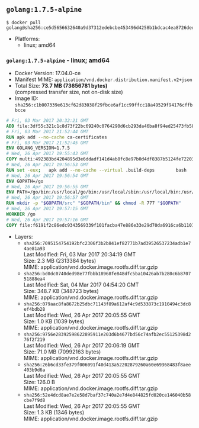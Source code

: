 ## `golang:1.7.5-alpine`

```console
$ docker pull golang@sha256:ce5d5656632640a9d37312edebcbe453496d4258b1bdcac4ea8726dedd21e5a9
```

-	Platforms:
	-	linux; amd64

### `golang:1.7.5-alpine` - linux; amd64

-	Docker Version: 17.04.0-ce
-	Manifest MIME: `application/vnd.docker.distribution.manifest.v2+json`
-	Total Size: **73.7 MB (73656781 bytes)**  
	(compressed transfer size, not on-disk size)
-	Image ID: `sha256:c1b007339e613cf62d83038f29fbce6af1cc99ffcc18a49529f94176cffbbcce`

```dockerfile
# Fri, 03 Mar 2017 20:32:21 GMT
ADD file:3df55c321c1c8d73f22bc69240c0764290d6cb293da46ba8f94ed25473fb5853 in / 
# Fri, 03 Mar 2017 21:52:44 GMT
RUN apk add --no-cache ca-certificates
# Fri, 03 Mar 2017 21:52:45 GMT
ENV GOLANG_VERSION=1.7.5
# Wed, 26 Apr 2017 19:55:43 GMT
COPY multi:492383bd4204895d3e6ddadf141d4ab8fc8e97b0d4df8387b5124fe722039f0d in /go-alpine-patches/ 
# Wed, 26 Apr 2017 19:56:53 GMT
RUN set -eux; 	apk add --no-cache --virtual .build-deps 		bash 		gcc 		musl-dev 		openssl 		go 	; 	export GOROOT_BOOTSTRAP="$(go env GOROOT)"; 		wget -O go.tgz "https://golang.org/dl/go$GOLANG_VERSION.src.tar.gz"; 	echo '4e834513a2079f8cbbd357502cccaac9507fd00a1efe672375798858ff291815 *go.tgz' | sha256sum -c -; 	tar -C /usr/local -xzf go.tgz; 	rm go.tgz; 		cd /usr/local/go/src; 	for p in /go-alpine-patches/*.patch; do 		[ -f "$p" ] || continue; 		patch -p2 -i "$p"; 	done; 	./make.bash; 		rm -rf /go-alpine-patches; 	apk del .build-deps; 		export PATH="/usr/local/go/bin:$PATH"; 	go version
# Wed, 26 Apr 2017 19:56:54 GMT
ENV GOPATH=/go
# Wed, 26 Apr 2017 19:56:55 GMT
ENV PATH=/go/bin:/usr/local/go/bin:/usr/local/sbin:/usr/local/bin:/usr/sbin:/usr/bin:/sbin:/bin
# Wed, 26 Apr 2017 19:56:57 GMT
RUN mkdir -p "$GOPATH/src" "$GOPATH/bin" && chmod -R 777 "$GOPATH"
# Wed, 26 Apr 2017 19:57:15 GMT
WORKDIR /go
# Wed, 26 Apr 2017 19:57:16 GMT
COPY file:f6191f2c86edc9343569339f101facba47e886e33e29d70da6916ca6b1101a53 in /usr/local/bin/ 
```

-	Layers:
	-	`sha256:7095154754192bfc2306f3b2b841ef82771b7ad39526537234adb1e74ae81a93`  
		Last Modified: Fri, 03 Mar 2017 20:34:19 GMT  
		Size: 2.3 MB (2313384 bytes)  
		MIME: application/vnd.docker.image.rootfs.diff.tar.gzip
	-	`sha256:bd0dc0740ded98e77fbbb18968fe848dfc5ba10426ab7b280c6b870751888ea4`  
		Last Modified: Sat, 04 Mar 2017 04:54:20 GMT  
		Size: 348.7 KB (348723 bytes)  
		MIME: application/vnd.docker.image.rootfs.diff.tar.gzip
	-	`sha256:079aac8fa8672b25dbc71143f89a612af4c9d533873c1910494c3dc8ef4bdb28`  
		Last Modified: Wed, 26 Apr 2017 20:05:55 GMT  
		Size: 1.0 KB (1039 bytes)  
		MIME: application/vnd.docker.image.rootfs.diff.tar.gzip
	-	`sha256:9756e28392598622895911e203d6b4677bd56c74afb2ec55125398d276f2f219`  
		Last Modified: Wed, 26 Apr 2017 20:06:19 GMT  
		Size: 71.0 MB (70992163 bytes)  
		MIME: application/vnd.docker.image.rootfs.diff.tar.gzip
	-	`sha256:26b6cd33fe379f006091f40d413a52202879260a60e69368483f8aee403b9d6a`  
		Last Modified: Wed, 26 Apr 2017 20:05:55 GMT  
		Size: 126.0 B  
		MIME: application/vnd.docker.image.rootfs.diff.tar.gzip
	-	`sha256:52e4dcd8ae7e2e58d7baf37c740a2e7d4e844825fd020ce146040b58cbe7f9d8`  
		Last Modified: Wed, 26 Apr 2017 20:05:55 GMT  
		Size: 1.3 KB (1346 bytes)  
		MIME: application/vnd.docker.image.rootfs.diff.tar.gzip

